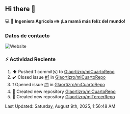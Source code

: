 ## Hi there 👋

:computer: :seedling: **Ingeniera Agrícola**
:family: **¡La mamá más felíz del mundo!**

### Datos de contacto

![Website](https://img.shields.io/website?url=https%3A%2F%2Fwww.linkedin.com%2Fin%2Falexandra-ortiz-rocha-180a008b%2F)

### :zap: Actividad Reciente

<!--RECENT_ACTIVITY:start-->
1. ⬆️ Pushed 1 commit(s) to [Glaortizro/miCuartoRepo](https://github.com/Glaortizro/miCuartoRepo)<br>
2. ✔️ Closed issue [#1](https://github.com/Glaortizro/miCuartoRepo/issues/1) in [Glaortizro/miCuartoRepo](https://github.com/Glaortizro/miCuartoRepo)<br>
3. ❗️ Opened issue [#1](https://github.com/Glaortizro/miCuartoRepo/issues/1) in [Glaortizro/miCuartoRepo](https://github.com/Glaortizro/miCuartoRepo)<br>
4. 📔 Created new repository [Glaortizro/miCuartoRepo](https://github.com/Glaortizro/miCuartoRepo)<br>
5. 📔 Created new repository [Glaortizro/miTercerRepo](https://github.com/Glaortizro/miTercerRepo)<br>
<!--RECENT_ACTIVITY:end-->
<!--RECENT_ACTIVITY:last_update-->
Last Updated: Saturday, August 9th, 2025, 1:56:48 AM
<!--RECENT_ACTIVITY:last_update_end-->

